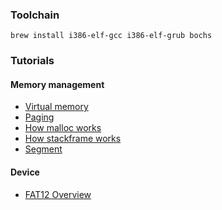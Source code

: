 ### Toolchain

```
brew install i386-elf-gcc i386-elf-grub bochs
```

### Tutorials

#### Memory management

- [Virtual memory](https://www.youtube.com/watch?v=qcBIvnQt0Bw)
- [Paging](https://stackoverflow.com/a/18431262/1349340)
- [How malloc works](https://forum.osdev.org/viewtopic.php?p=66669&sid=6491dc94867786304d824e07844575c4#p66669)
- [How stackframe works](http://www-inst.cs.berkeley.edu/~cs161/sp16/slides/buffer%20overrun.pdf)
- [Segment](https://electronics.stackexchange.com/a/237759)

#### Device

- [FAT12 Overview](http://www.disc.ua.es/~gil/FAT12Description.pdf)

